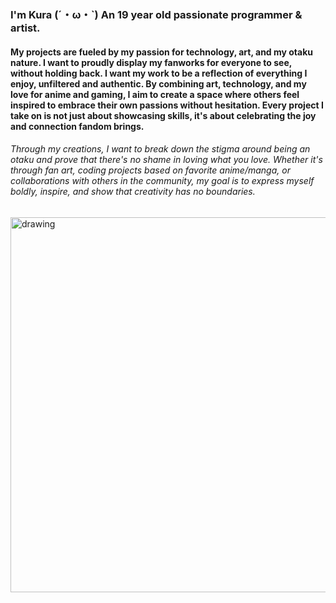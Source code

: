 <h3 align="justified">I'm Kura (´・ω・`) An 19 year old passionate programmer & artist. </h3> 
<h4 align="justified">My projects are fueled by my passion for technology, art, and my otaku nature. I want to proudly display my fanworks for everyone to see, without holding back. I want my work to be a reflection of everything I enjoy, unfiltered and authentic. By combining art, technology, and my love for anime and gaming, I aim to create a space where others feel inspired to embrace their own passions without hesitation. Every project I take on is not just about showcasing skills, it's about celebrating the joy and connection fandom brings.</h4>
<h6 align="justified">Through my creations, I want to break down the stigma around being an otaku and prove that there's no shame in loving what you love. Whether it's through fan art, coding projects based on favorite anime/manga, or collaborations with others in the community, my goal is to express myself boldly, inspire, and show that creativity has no boundaries.</h6>
<img src="https://i.imgur.com/W0RveUC.jpeg" alt="drawing" width="600"/>

